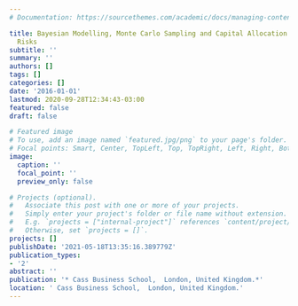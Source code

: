 ```yaml
---
# Documentation: https://sourcethemes.com/academic/docs/managing-content/

title: Bayesian Modelling, Monte Carlo Sampling and Capital Allocation of Insurance
  Risks
subtitle: ''
summary: ''
authors: []
tags: []
categories: []
date: '2016-01-01'
lastmod: 2020-09-28T12:34:43-03:00
featured: false
draft: false

# Featured image
# To use, add an image named `featured.jpg/png` to your page's folder.
# Focal points: Smart, Center, TopLeft, Top, TopRight, Left, Right, BottomLeft, Bottom, BottomRight.
image:
  caption: ''
  focal_point: ''
  preview_only: false

# Projects (optional).
#   Associate this post with one or more of your projects.
#   Simply enter your project's folder or file name without extension.
#   E.g. `projects = ["internal-project"]` references `content/project/deep-learning/index.md`.
#   Otherwise, set `projects = []`.
projects: []
publishDate: '2021-05-18T13:35:16.389779Z'
publication_types:
- '2'
abstract: ''
publication: '* Cass Business School,  London, United Kingdom.*'
location: ' Cass Business School,  London, United Kingdom.'
---
```

